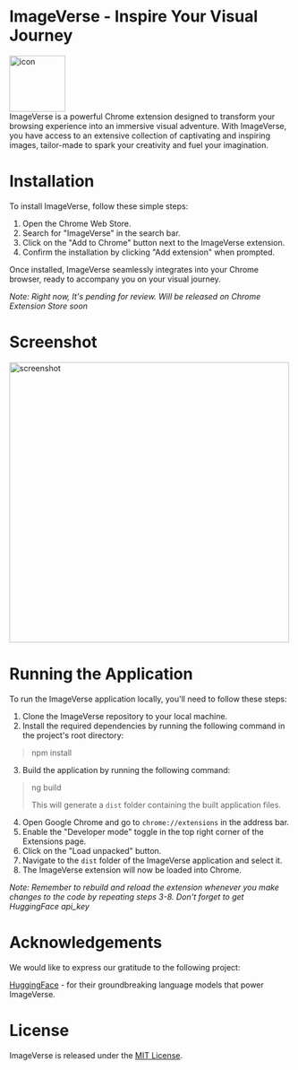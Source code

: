 # ImageVerse - Inspire Your Visual Journey


<img  alt="icon" src="https://github.com/haseeb-xd/image-verse/assets/47222685/ede0fdf2-3295-40a2-b8d0-2b2d58b17fb9" width="100px"/>
<br>
ImageVerse is a powerful Chrome extension designed to transform your browsing experience into an immersive visual adventure. With ImageVerse, you have access to an extensive collection of captivating and inspiring images, tailor-made to spark your creativity and fuel your imagination.

# Installation 

To install ImageVerse, follow these simple steps:

<ol>
  <li>Open the Chrome Web Store.</li>
  <li>Search for "ImageVerse" in the search bar.</li>
  <li>Click on the "Add to Chrome" button next to the ImageVerse extension.</li>
  <li>Confirm the installation by clicking "Add extension" when prompted.</li>
</ol>

Once installed, ImageVerse seamlessly integrates into your Chrome browser, ready to accompany you on your visual journey.

*Note: Right now, It's pending for review. Will be released on Chrome Extension Store soon*

# Screenshot


<img  alt="screenshot" src="https://github.com/haseeb-xd/image-verse/assets/47222685/14372fce-37a3-4d52-8034-0b2b8f94b89c" width="500px"/>


# Running the Application

To run the ImageVerse application locally, you'll need to follow these steps:

 1. Clone the ImageVerse repository to your local machine.
 2. Install the required dependencies by running the following command in the project's root directory:

> npm install
3. Build the application by running the following command:
> ng build
>
> This will generate a `dist` folder containing the built application files.
4. Open Google Chrome and go to `chrome://extensions` in the address bar.
5. Enable the "Developer mode" toggle in the top right corner of the Extensions page.
6. Click on the "Load unpacked" button.
7. Navigate to the `dist` folder of the ImageVerse application and select it.
8. The ImageVerse extension will now be loaded into Chrome.

*Note: Remember to rebuild and reload the extension whenever you make changes to the code by repeating steps 3-8. Don't forget to get HuggingFace api_key*

# Acknowledgements
We would like to express our gratitude to the following project:

[HuggingFace](https://huggingface.co/models) - for their groundbreaking language models that power ImageVerse.

# License
ImageVerse is released under the [MIT License](https://github.com/haseeb-xd/image-verse/blob/main/LICENSE).

